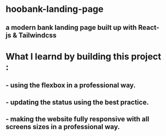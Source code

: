 # hoobank-landing-page
 ## a modern bank landing page built up with React-js &amp; Tailwindcss
 
 # What I learnd by building this project : 
 ## - using the flexbox in a professional way. <br>
 ## - updating the status using the best practice. <br>
 ## - making the website fully responsive with all screens sizes in a professional way.

